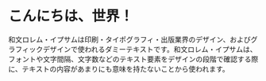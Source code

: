 # こんにちは、世界！

和文ロレム・イプサムは印刷・タイポグラフィ・出版業界のデザイン、およびグラフィックデザインで使われるダミーテキストです。和文ロレム・イプサムは、フォントや文字間隔、文字数などのテキスト要素をデザインの段階で確認する際に、テキストの内容があまりにも意味を持たないことから使われます。
